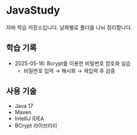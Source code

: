 # JavaStudy

자바 학습 저장소입니다. 날짜별로 폴더를 나눠 정리합니다.

## 학습 기록

- 2025-05-16: Bcrypt를 이용한 비밀번호 암호화 실습
  - 비밀번호 입력 → 해시화 → 재입력 후 검증

##  사용 기술

- Java 17
- Maven
- IntelliJ IDEA
- BCrypt 라이브러리


